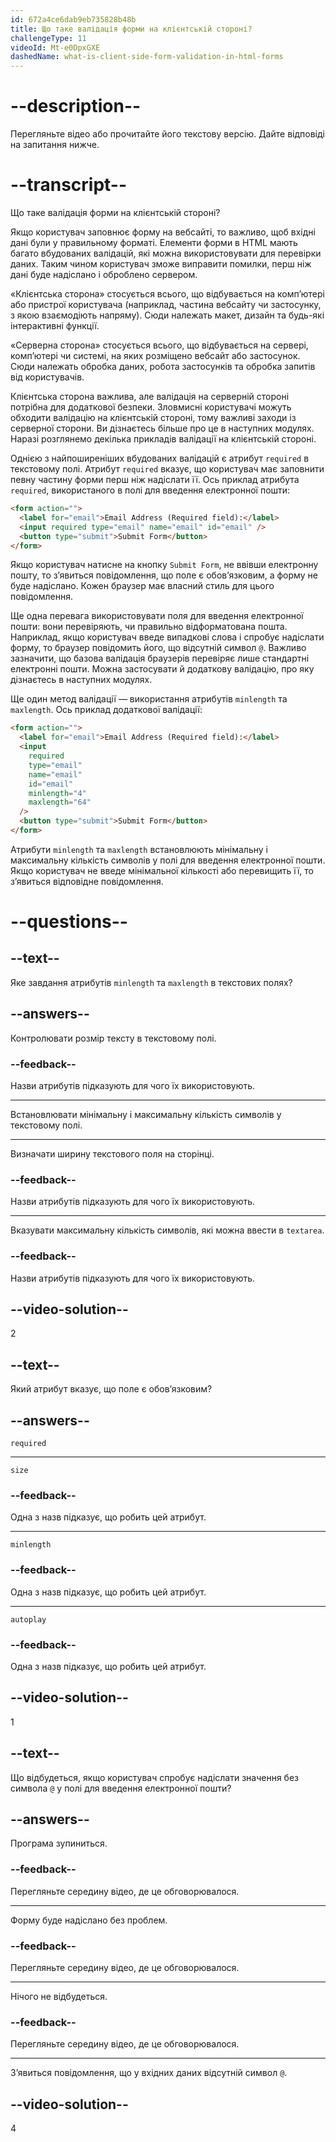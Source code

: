 ```yaml
---
id: 672a4ce6dab9eb735828b48b
title: Що таке валідація форми на клієнтській стороні?
challengeType: 11
videoId: Mt-e0DpxGXE
dashedName: what-is-client-side-form-validation-in-html-forms
---
```


# --description--

Перегляньте відео або прочитайте його текстову версію. Дайте відповіді на запитання нижче.

# --transcript--

Що таке валідація форми на клієнтській стороні?

Якщо користувач заповнює форму на вебсайті, то важливо, щоб вхідні дані були у правильному форматі. Елементи форми в HTML мають багато вбудованих валідацій, які можна використовувати для перевірки даних. Таким чином користувач зможе виправити помилки, перш ніж дані буде надіслано і оброблено сервером.

«Клієнтська сторона» стосується всього, що відбувається на комп’ютері або пристрої користувача (наприклад, частина вебсайту чи застосунку, з якою взаємодіють напряму). Сюди належать макет, дизайн та будь-які інтерактивні функції.

«Серверна сторона» стосується всього, що відбувається на сервері, комп’ютері чи системі, на яких розміщено вебсайт або застосунок. Сюди належать обробка даних, робота застосунків та обробка запитів від користувачів.

Клієнтська сторона важлива, але валідація на серверній стороні потрібна для додаткової безпеки. Зловмисні користувачі можуть обходити валідацію на клієнтській стороні, тому важливі заходи із серверної сторони. Ви дізнаєтесь більше про це в наступних модулях. Наразі розглянемо декілька прикладів валідації на клієнтській стороні.

Однією з найпоширеніших вбудованих валідацій є атрибут `required` в текстовому полі. Атрибут `required` вказує, що користувач має заповнити певну частину форми перш ніж надіслати її. Ось приклад атрибута `required`, використаного в полі для введення електронної пошти:

```html
<form action="">
  <label for="email">Email Address (Required field):</label>
  <input required type="email" name="email" id="email" />
  <button type="submit">Submit Form</button>
</form>
```

Якщо користувач натисне на кнопку `Submit Form`, не ввівши електронну пошту, то з’явиться повідомлення, що поле є обов’язковим, а форму не буде надіслано. Кожен браузер має власний стиль для цього повідомлення.

Ще одна перевага використовувати поля для введення електронної пошти: вони перевіряють, чи правильно відформатована пошта. Наприклад, якщо користувач введе випадкові слова і спробує надіслати форму, то браузер повідомить його, що відсутній символ `@`. Важливо зазначити, що базова валідація браузерів перевіряє лише стандартні електронні пошти. Можна застосувати й додаткову валідацію, про яку дізнаєтесь в наступних модулях.

Ще один метод валідації — використання атрибутів `minlength` та `maxlength`. Ось приклад додаткової валідації:

```html
<form action="">
  <label for="email">Email Address (Required field):</label>
  <input
    required
    type="email"
    name="email"
    id="email"
    minlength="4"
    maxlength="64"
  />
  <button type="submit">Submit Form</button>
</form>
```

Атрибути `minlength` та `maxlength` встановлюють мінімальну і максимальну кількість символів у полі для введення електронної пошти. Якщо користувач не введе мінімальної кількості або перевищить її, то з’явиться відповідне повідомлення.

# --questions--

## --text--

Яке завдання атрибутів `minlength` та `maxlength` в текстових полях?

## --answers--

Контролювати розмір тексту в текстовому полі.

### --feedback--

Назви атрибутів підказують для чого їх використовують.

---

Встановлювати мінімальну і максимальну кількість символів у текстовому полі.

---

Визначати ширину текстового поля на сторінці.

### --feedback--

Назви атрибутів підказують для чого їх використовують.

---

Вказувати максимальну кількість символів, які можна ввести в `textarea`.

### --feedback--

Назви атрибутів підказують для чого їх використовують.

## --video-solution--

2

## --text--

Який атрибут вказує, що поле є обов’язковим?

## --answers--

`required`

---

`size`

### --feedback--

Одна з назв підказує, що робить цей атрибут.

---

`minlength`

### --feedback--

Одна з назв підказує, що робить цей атрибут.

---

`autoplay`

### --feedback--

Одна з назв підказує, що робить цей атрибут.

## --video-solution--

1

## --text--

Що відбудеться, якщо користувач спробує надіслати значення без символа `@` у полі для введення електронної пошти?

## --answers--

Програма зупиниться.

### --feedback--

Перегляньте середину відео, де це обговорювалося.

---

Форму буде надіслано без проблем.

### --feedback--

Перегляньте середину відео, де це обговорювалося.

---

Нічого не відбудеться.

### --feedback--

Перегляньте середину відео, де це обговорювалося.

---

З’явиться повідомлення, що у вхідних даних відсутній символ `@`.

## --video-solution--

4
